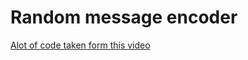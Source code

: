 # Random message encoder
[Alot of code taken form this video](https://www.youtube.com/watch?v=zwOzh6Wh5Os)
